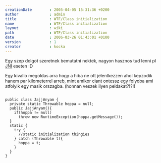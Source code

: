 ```yaml
---
creationDate        : 2005-04-05 15:31:36 +0200 
author              : admin 
title               : WTF/Class initialization 
name                : WTF/Class initialization 
layout              : wiki 
path                : WTF/Class initialization 
date                : 2006-03-26 01:43:01 +0100 
version             : 1 
creator             : kocka 
---
```

Egy szep dolgot szeretnek bemutatni nektek, nagyon hasznos tud lenni pl [JNI](../JNI.html) eseten :D

Egy kivallo megoldas arra hogy a hiba ne ott jelentkezzen ahol kepzodik hanem par kilometerrel arreb, mint amikor ciant ontessz egy folyoba ami atfolyik egy masik orszagba. (honnan veszek ilyen peldakat?!?!)

```

public class JajjAnyam {
  private static Throwable hoppa = null;
  public JajjAnyam(){
    if(hoppa != null)
      throw new RuntimeException(hoppa.getMessage());
  }
  static {
    try {
      //static initialization thingies
    } catch (Throwable t){
      hoppa = t;
    }
  }
}

```
